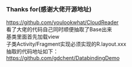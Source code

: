 ### Thanks for(感谢大佬开源地址)     
https://github.com/youlookwhat/CloudReader  
看了大佬的代码自己同时顺便抽取了Base出来  
基类里面首先加载view  
子类Activity/Fragment实现必须实现的R.layout.xxx  
抽取的代码地址如下：  
https://github.com/gdchent/DatabindingDemo